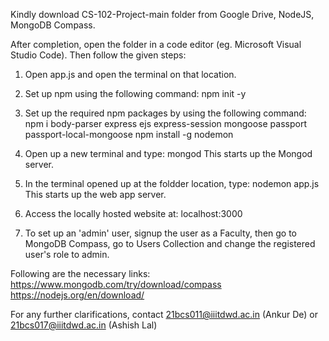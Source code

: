 Kindly download CS-102-Project-main folder from Google Drive, NodeJS, MongoDB Compass.

After completion, open the folder in a code editor (eg. Microsoft Visual Studio Code).
Then follow the given steps:

1. Open app.js and open the terminal on that location.

2. Set up npm using the following command:
	npm init -y

3. Set up the required npm packages by using the following command:
	npm i body-parser express ejs express-session mongoose passport passport-local-mongoose
	npm install -g nodemon

4. Open up a new terminal and type:
	mongod
   This starts up the Mongod server.

5. In the terminal opened up at the foldder location, type:
	nodemon app.js
   This starts up the web app server.

6. Access the locally hosted website at:
	localhost:3000

7. To set up an 'admin' user, signup the user as a Faculty, then go to MongoDB Compass, go to Users Collection and change the registered user's role to admin.

Following are the necessary links:
https://www.mongodb.com/try/download/compass
https://nodejs.org/en/download/

For any further clarifications, contact 21bcs011@iiitdwd.ac.in (Ankur De) or 21bcs017@iiitdwd.ac.in (Ashish Lal)
